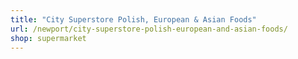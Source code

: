 ```yaml
---
title: "City Superstore Polish, European & Asian Foods"
url: /newport/city-superstore-polish-european-and-asian-foods/
shop: supermarket
---
```

